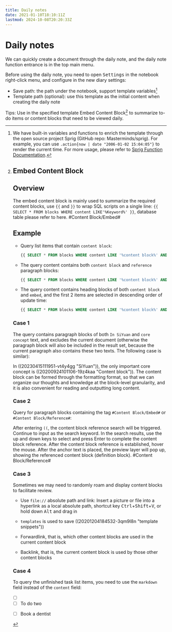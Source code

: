 ```yaml
---
title: Daily notes
date: 2021-01-10T18:10:11Z
lastmod: 2024-10-08T20:20:33Z
---
```


# Daily notes

We can quickly create a document through the daily note, and the daily note function entrance is in the top main menu.

Before using the daily note, you need to open <kbd>Settings</kbd>​ in the notebook right-click menu, and configure in the new diary settings:

* Save path: the path under the notebook, support template variables[^1]
* Template path (optional): use this template as the initial content when creating the daily note

Tips: Use in the specified template Embed Content Block[^2] to summarize to-do items or content blocks that need to be viewed daily.

[^1]: We have built-in variables and functions to enrich the template through the open source project Sprig (GitHub repo: Masterminds/sprig). For example, you can use `.action{now | date "2006-01-02 15:04:05"}`​ to render the current time. For more usage, please refer to [Sprig Function Documentation](http://masterminds.github.io/sprig/).


[^2]: # Embed Content Block

    ## Overview

    The embed content block is mainly used to summarize the required content blocks, use `{{` and `}}` to wrap SQL scripts on a single line: `{{ SELECT * FROM blocks WHERE content LIKE'%Keyword%' }}`, database table please refer to here[^3]. #Content Block/Embed#

    ## Example

    * Query list items that contain `content block`:

      ```sql
      {{ SELECT * FROM blocks WHERE content LIKE '%content block%' AND type = 'i' }}
      ```
    * The query content contains both `content block` and `reference` paragraph blocks:

      ```sql
      {{ SELECT * FROM blocks WHERE content LIKE '%content block%' AND content LIKE '%reference%' AND type = 'p') }}
      ```
    * The query content contains heading blocks of both `content block` and `embed`, and the first 2 items are selected in descending order of update time:

      ```sql
      {{ SELECT * FROM blocks WHERE content LIKE '%content block%' AND content LIKE '%embed%' AND type ='h' ORDER BY updated DESC LIMIT 2 }}
      ```

    ### Case 1

    The query contains paragraph blocks of both `In SiYuan` and `core concept` text, and excludes the current document (otherwise the paragraph block will also be included in the result set, because the current paragraph also contains these two texts. The following case is similar):

    In ((20230415111951-vt4y4gg "SiYuan")), the only important core concept is ((20200924101106-19z4kaa "Content block")). The content block can be formed through the formatting format, so that we can organize our thoughts and knowledge at the block-level granularity, and it is also convenient for reading and outputting long content.

    ### Case 2

    Query for paragraph blocks containing the tag `#Content Block/Embed#`​ or `#Content Block/Reference#`​:

    After entering `((`, the content block reference search will be triggered. Continue to input as the search keyword. In the search results, use the up and down keys to select and press Enter to complete the content block reference. After the content block reference is established, hover the mouse. After the anchor text is placed, the preview layer will pop up, showing the referenced content block (definition block). #Content Block/Reference#

    ### Case 3

    Sometimes we may need to randomly roam and display content blocks to facilitate review.

    * Use `file://`​ absolute path and link: Insert a picture or file into a hyperlink as a local absolute path, shortcut key <kbd>Ctrl</kbd>​+<kbd>Shift</kbd>​+<kbd>V</kbd>​, or hold down <kbd>Alt</kbd>​ and drag in

    * ​`templates`​ is used to save ((20201204184532-3qm9l8n "template snippets"))

    * Forwardlink, that is, which other content blocks are used in the current content block
    * Backlink, that is, the current content block is used by those other content blocks

    ### Case 4

    To query the unfinished task list items, you need to use the `markdown` field instead of the `content` field:

    * [ ] ‍

    - [ ] To do two

    * [ ] Book a dentist


[^3]: ## Table `blocks`

    This table is used to store content block data.

    |Field|Description|
    | ----------: | --------------------------------------------------------------------------------|
    |id|Content block ID|
    |parent_id|Parent block ID, If the content block is a document block, this field is empty|
    |root_id|Root block ID, which is the document block ID|
    |hash|Summary checksum of the content|
    |box|Notebook ID|
    |path|The path of the document where the content block is located|
    |hpath|The path to the document where the human-readable content block is located|
    |name|Content block name|
    |alias|Content block alias|
    |memo|Content block memo|
    |content|Text with Markdown markers removed|
    |fcontent|The first child block text with Markdown markers removed|
    |markdown|Text with complete Markdown markers|
    |length|Length of `fcontent`​|
    |type|Content block type, please refer to here[^4]|
    |subtype|Content block subtype, please refer to here[^5]|
    |ial|Inline attributes list, like  `{: name="value"}`​|
    |sort|For sorting, the smaller the value, the higher the sort|
    |created|Create time, for example `20221013202001`​|
    |updated|Update time, for example `20221013202001`​|

[^4]: ## Type field `type`

    * ​`d`​ Document block (Only search on the document name, will not search for the document containing content blocks)
    * ​`h`​ Heading block (Search only on the heading name, not the content blocks below the heading block)
    * ​`l`​ List block (including ordered list block, unordered list block and task list block)
    * ​`i`​ List item block
    * ​`b`​ Blockquote block
    * ​`s`​ Super block
    * ​`p`​ Paragraph block
    * ​`c`​ Code block
    * ​`m`​ Formula block
    * ​`t`​ Table block
    * ​`av`​ Database block
    * ​`query_embed`​ Embed block
    * ​`video`​ Video block
    * ​`audio`​ Audio block
    * ​`widget`​ Widget block
    * ​`iframe`​ IFrame block
    * ​`html`​ HTML block
    * ​`tb`​ Thematic break


[^5]: ## Subtype field `subtype`

    List block / List item block subtypes:

    * `o`：Ordered
    * `u`：Unordered
    * `t`：Task

    Heading subtypes:

    * `h1`: Level 1
    * `h2`: Level 2
    * `h3`: Level 3
    * `h4`: Level 4
    * `h5`: Level 5
    * `h6`: Level 6

    Other types of content blocks have no subtypes.
